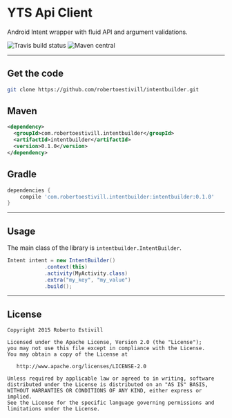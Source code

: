 YTS Api Client
=========

Android Intent wrapper with fluid API and argument validations.

![Travis build status](https://travis-ci.org/robertoestivill/intentbuilder.svg "Travis build status")
![Maven central](https://maven-badges.herokuapp.com/maven-central/com.robertoestivill.intentbuilder/intentbuilder/badge.svg "Maven central")



---
Get the code
-- 

```sh
git clone https://github.com/robertoestivill/intentbuilder.git
```

Maven
--

```xml
<dependency>
  <groupId>com.robertoestivill.intentbuilder</groupId>
  <artifactId>intentbuilder</artifactId>
  <version>0.1.0</version>
</dependency>
```

Gradle
--

```groovy
dependencies {
    compile 'com.robertoestivill.intentbuilder:intentbuilder:0.1.0'
}
```


---
Usage
--
The main class of the library is `intentbuilder.IntentBuilder`.

```java
Intent intent = new IntentBuilder()
            .context(this)
            .activity(MyActivity.class)
            .extra("my_key", "my_value")
            .build();
```

---
License
----

    Copyright 2015 Roberto Estivill

    Licensed under the Apache License, Version 2.0 (the "License");
    you may not use this file except in compliance with the License.
    You may obtain a copy of the License at

       http://www.apache.org/licenses/LICENSE-2.0

    Unless required by applicable law or agreed to in writing, software
    distributed under the License is distributed on an "AS IS" BASIS,
    WITHOUT WARRANTIES OR CONDITIONS OF ANY KIND, either express or implied.
    See the License for the specific language governing permissions and
    limitations under the License.
